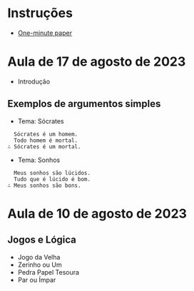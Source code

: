 # Instruções

- [One-minute paper](https://professoradolfo.blogspot.com/2007/03/one-minute-paper.html)

# Aula de 17 de agosto de 2023

- Introdução

## Exemplos de argumentos simples

- Tema: Sócrates

```
  Sócrates é um homem.
  Todo homem é mortal.
∴ Sócrates é um mortal.
```

- Tema: Sonhos

```
  Meus sonhos são lúcidos.
  Tudo que é lúcido é bom.
∴ Meus sonhos são bons.
```


# Aula de 10 de agosto de 2023


## Jogos e Lógica

- Jogo da Velha
- Zerinho ou Um
- Pedra Papel Tesoura
- Par ou Ímpar
